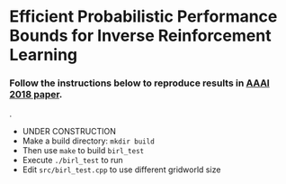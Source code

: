 # Efficient Probabilistic Performance Bounds for Inverse Reinforcement Learning
### Follow the instructions below to reproduce results in <a href="https://arxiv.org/abs/1707.00724">AAAI 2018 paper</a>.
.
  - UNDER CONSTRUCTION
  - Make a build directory: `mkdir build`
  - Then use `make` to build `birl_test`
  - Execute `./birl_test` to run
  - Edit `src/birl_test.cpp` to use different gridworld size
